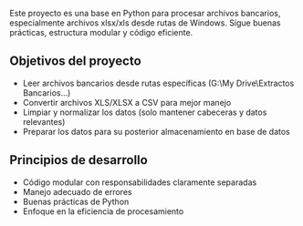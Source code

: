 <!-- Use this file to provide workspace-specific custom instructions to Copilot. For more details, visit https://code.visualstudio.com/docs/copilot/copilot-customization#_use-a-githubcopilotinstructionsmd-file -->

Este proyecto es una base en Python para procesar archivos bancarios, especialmente archivos xlsx/xls desde rutas de Windows. Sigue buenas prácticas, estructura modular y código eficiente.

## Objetivos del proyecto
- Leer archivos bancarios desde rutas específicas (G:\My Drive\Extractos Bancarios\...)
- Convertir archivos XLS/XLSX a CSV para mejor manejo
- Limpiar y normalizar los datos (solo mantener cabeceras y datos relevantes)
- Preparar los datos para su posterior almacenamiento en base de datos

## Principios de desarrollo
- Código modular con responsabilidades claramente separadas
- Manejo adecuado de errores
- Buenas prácticas de Python
- Enfoque en la eficiencia de procesamiento
